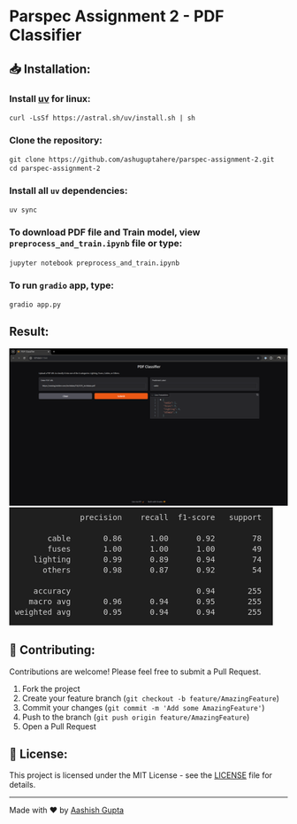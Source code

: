 # Parspec Assignment 2 - PDF Classifier

## 📥 Installation:

### Install [uv](https://docs.astral.sh/uv/getting-started/installation/) for linux:
```
curl -LsSf https://astral.sh/uv/install.sh | sh
```

### Clone the repository:
```
git clone https://github.com/ashuguptahere/parspec-assignment-2.git
cd parspec-assignment-2
```

### Install all `uv` dependencies:
```
uv sync
```

### To download PDF file and Train model, view `preprocess_and_train.ipynb` file or type:
```
jupyter notebook preprocess_and_train.ipynb
```

### To run `gradio` app, type:
```
gradio app.py
```

## Result:
![Result1](assets/screenshot.png)
![Result2](assets/screenshot2.png)

## 🤝 Contributing:

Contributions are welcome! Please feel free to submit a Pull Request.

1. Fork the project
2. Create your feature branch (`git checkout -b feature/AmazingFeature`)
3. Commit your changes (`git commit -m 'Add some AmazingFeature'`)
4. Push to the branch (`git push origin feature/AmazingFeature`)
5. Open a Pull Request

## 📝 License:

This project is licensed under the MIT License - see the [LICENSE](LICENSE) file for details.

---
Made with ❤️ by [Aashish Gupta](https://github.com/ashuguptahere)